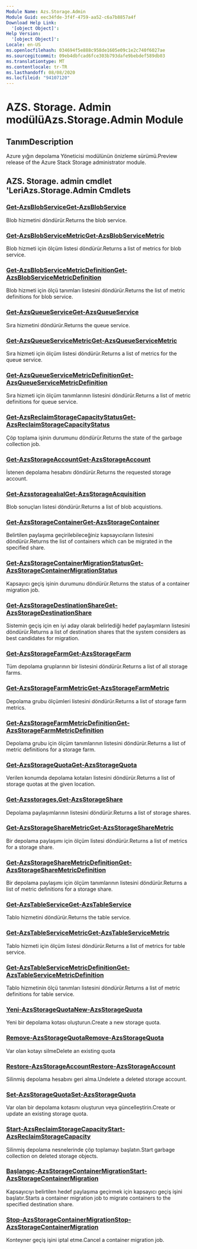 ```yaml
---
Module Name: Azs.Storage.Admin
Module Guid: eec34fde-3f4f-4759-aa52-c6a7b8857a4f
Download Help Link:
  '[object Object]': 
Help Version:
  '[object Object]': 
Locale: en-US
ms.openlocfilehash: 034694f5e888c958de1605e09c1e2c740f6027ae
ms.sourcegitcommit: 09eb4dbfcad6fce303b793dafe9bebdef589db03
ms.translationtype: MT
ms.contentlocale: tr-TR
ms.lasthandoff: 08/08/2020
ms.locfileid: "94107120"
---
```

# <span data-ttu-id="878d2-101">AZS. Storage. Admin modülü</span><span class="sxs-lookup"><span data-stu-id="878d2-101">Azs.Storage.Admin Module</span></span>
## <span data-ttu-id="878d2-102">Tanım</span><span class="sxs-lookup"><span data-stu-id="878d2-102">Description</span></span>
<span data-ttu-id="878d2-103">Azure yığın depolama Yöneticisi modülünün önizleme sürümü.</span><span class="sxs-lookup"><span data-stu-id="878d2-103">Preview release of the Azure Stack Storage administrator module.</span></span>  

## <span data-ttu-id="878d2-104">AZS. Storage. admin cmdlet 'Leri</span><span class="sxs-lookup"><span data-stu-id="878d2-104">Azs.Storage.Admin Cmdlets</span></span>
### [<span data-ttu-id="878d2-105">Get-AzsBlobService</span><span class="sxs-lookup"><span data-stu-id="878d2-105">Get-AzsBlobService</span></span>](Get-AzsBlobService.md)
<span data-ttu-id="878d2-106">Blob hizmetini döndürür.</span><span class="sxs-lookup"><span data-stu-id="878d2-106">Returns the blob service.</span></span>

### [<span data-ttu-id="878d2-107">Get-AzsBlobServiceMetric</span><span class="sxs-lookup"><span data-stu-id="878d2-107">Get-AzsBlobServiceMetric</span></span>](Get-AzsBlobServiceMetric.md)
<span data-ttu-id="878d2-108">Blob hizmeti için ölçüm listesi döndürür.</span><span class="sxs-lookup"><span data-stu-id="878d2-108">Returns a list of metrics for blob service.</span></span>

### [<span data-ttu-id="878d2-109">Get-AzsBlobServiceMetricDefinition</span><span class="sxs-lookup"><span data-stu-id="878d2-109">Get-AzsBlobServiceMetricDefinition</span></span>](Get-AzsBlobServiceMetricDefinition.md)
<span data-ttu-id="878d2-110">Blob hizmeti için ölçü tanımları listesini döndürür.</span><span class="sxs-lookup"><span data-stu-id="878d2-110">Returns the list of metric definitions for blob service.</span></span>

### [<span data-ttu-id="878d2-111">Get-AzsQueueService</span><span class="sxs-lookup"><span data-stu-id="878d2-111">Get-AzsQueueService</span></span>](Get-AzsQueueService.md)
<span data-ttu-id="878d2-112">Sıra hizmetini döndürür.</span><span class="sxs-lookup"><span data-stu-id="878d2-112">Returns the queue service.</span></span>

### [<span data-ttu-id="878d2-113">Get-AzsQueueServiceMetric</span><span class="sxs-lookup"><span data-stu-id="878d2-113">Get-AzsQueueServiceMetric</span></span>](Get-AzsQueueServiceMetric.md)
<span data-ttu-id="878d2-114">Sıra hizmeti için ölçüm listesi döndürür.</span><span class="sxs-lookup"><span data-stu-id="878d2-114">Returns a list of metrics for the queue service.</span></span>

### [<span data-ttu-id="878d2-115">Get-AzsQueueServiceMetricDefinition</span><span class="sxs-lookup"><span data-stu-id="878d2-115">Get-AzsQueueServiceMetricDefinition</span></span>](Get-AzsQueueServiceMetricDefinition.md)
<span data-ttu-id="878d2-116">Sıra hizmeti için ölçüm tanımlarının listesini döndürür.</span><span class="sxs-lookup"><span data-stu-id="878d2-116">Returns a list of metric definitions for queue service.</span></span>

### [<span data-ttu-id="878d2-117">Get-AzsReclaimStorageCapacityStatus</span><span class="sxs-lookup"><span data-stu-id="878d2-117">Get-AzsReclaimStorageCapacityStatus</span></span>](Get-AzsReclaimStorageCapacityStatus.md)
<span data-ttu-id="878d2-118">Çöp toplama işinin durumunu döndürür.</span><span class="sxs-lookup"><span data-stu-id="878d2-118">Returns the state of the garbage collection job.</span></span>

### [<span data-ttu-id="878d2-119">Get-AzsStorageAccount</span><span class="sxs-lookup"><span data-stu-id="878d2-119">Get-AzsStorageAccount</span></span>](Get-AzsStorageAccount.md)
<span data-ttu-id="878d2-120">İstenen depolama hesabını döndürür.</span><span class="sxs-lookup"><span data-stu-id="878d2-120">Returns the requested storage account.</span></span>

### [<span data-ttu-id="878d2-121">Get-Azsstoragealıal</span><span class="sxs-lookup"><span data-stu-id="878d2-121">Get-AzsStorageAcquisition</span></span>](Get-AzsStorageAcquisition.md)
<span data-ttu-id="878d2-122">Blob sonuçları listesi döndürür.</span><span class="sxs-lookup"><span data-stu-id="878d2-122">Returns a list of blob acquistions.</span></span>

### [<span data-ttu-id="878d2-123">Get-AzsStorageContainer</span><span class="sxs-lookup"><span data-stu-id="878d2-123">Get-AzsStorageContainer</span></span>](Get-AzsStorageContainer.md)
<span data-ttu-id="878d2-124">Belirtilen paylaşıma geçirilebileceğiniz kapsayıcıların listesini döndürür.</span><span class="sxs-lookup"><span data-stu-id="878d2-124">Returns the list of containers which can be migrated in the specified share.</span></span>

### [<span data-ttu-id="878d2-125">Get-AzsStorageContainerMigrationStatus</span><span class="sxs-lookup"><span data-stu-id="878d2-125">Get-AzsStorageContainerMigrationStatus</span></span>](Get-AzsStorageContainerMigrationStatus.md)
<span data-ttu-id="878d2-126">Kapsayıcı geçiş işinin durumunu döndürür.</span><span class="sxs-lookup"><span data-stu-id="878d2-126">Returns the status of a container migration job.</span></span>

### [<span data-ttu-id="878d2-127">Get-AzsStorageDestinationShare</span><span class="sxs-lookup"><span data-stu-id="878d2-127">Get-AzsStorageDestinationShare</span></span>](Get-AzsStorageDestinationShare.md)
<span data-ttu-id="878d2-128">Sistemin geçiş için en iyi aday olarak belirlediği hedef paylaşımların listesini döndürür.</span><span class="sxs-lookup"><span data-stu-id="878d2-128">Returns a list of destination shares that the system considers as best candidates for migration.</span></span>

### [<span data-ttu-id="878d2-129">Get-AzsStorageFarm</span><span class="sxs-lookup"><span data-stu-id="878d2-129">Get-AzsStorageFarm</span></span>](Get-AzsStorageFarm.md)
<span data-ttu-id="878d2-130">Tüm depolama gruplarının bir listesini döndürür.</span><span class="sxs-lookup"><span data-stu-id="878d2-130">Returns a list of all storage farms.</span></span>

### [<span data-ttu-id="878d2-131">Get-AzsStorageFarmMetric</span><span class="sxs-lookup"><span data-stu-id="878d2-131">Get-AzsStorageFarmMetric</span></span>](Get-AzsStorageFarmMetric.md)
<span data-ttu-id="878d2-132">Depolama grubu ölçümleri listesini döndürür.</span><span class="sxs-lookup"><span data-stu-id="878d2-132">Returns a list of storage farm metrics.</span></span>

### [<span data-ttu-id="878d2-133">Get-AzsStorageFarmMetricDefinition</span><span class="sxs-lookup"><span data-stu-id="878d2-133">Get-AzsStorageFarmMetricDefinition</span></span>](Get-AzsStorageFarmMetricDefinition.md)
<span data-ttu-id="878d2-134">Depolama grubu için ölçüm tanımlarının listesini döndürür.</span><span class="sxs-lookup"><span data-stu-id="878d2-134">Returns a list of metric definitions for a storage farm.</span></span>

### [<span data-ttu-id="878d2-135">Get-AzsStorageQuota</span><span class="sxs-lookup"><span data-stu-id="878d2-135">Get-AzsStorageQuota</span></span>](Get-AzsStorageQuota.md)
<span data-ttu-id="878d2-136">Verilen konumda depolama kotaları listesini döndürür.</span><span class="sxs-lookup"><span data-stu-id="878d2-136">Returns a list of storage quotas at the given location.</span></span>

### [<span data-ttu-id="878d2-137">Get-Azsstorages,</span><span class="sxs-lookup"><span data-stu-id="878d2-137">Get-AzsStorageShare</span></span>](Get-AzsStorageShare.md)
<span data-ttu-id="878d2-138">Depolama paylaşımlarının listesini döndürür.</span><span class="sxs-lookup"><span data-stu-id="878d2-138">Returns a list of storage shares.</span></span>

### [<span data-ttu-id="878d2-139">Get-AzsStorageShareMetric</span><span class="sxs-lookup"><span data-stu-id="878d2-139">Get-AzsStorageShareMetric</span></span>](Get-AzsStorageShareMetric.md)
<span data-ttu-id="878d2-140">Bir depolama paylaşımı için ölçüm listesi döndürür.</span><span class="sxs-lookup"><span data-stu-id="878d2-140">Returns a list of metrics for a storage share.</span></span>

### [<span data-ttu-id="878d2-141">Get-AzsStorageShareMetricDefinition</span><span class="sxs-lookup"><span data-stu-id="878d2-141">Get-AzsStorageShareMetricDefinition</span></span>](Get-AzsStorageShareMetricDefinition.md)
<span data-ttu-id="878d2-142">Bir depolama paylaşımı için ölçüm tanımlarının listesini döndürür.</span><span class="sxs-lookup"><span data-stu-id="878d2-142">Returns a list of metric definitions for a storage share.</span></span>

### [<span data-ttu-id="878d2-143">Get-AzsTableService</span><span class="sxs-lookup"><span data-stu-id="878d2-143">Get-AzsTableService</span></span>](Get-AzsTableService.md)
<span data-ttu-id="878d2-144">Tablo hizmetini döndürür.</span><span class="sxs-lookup"><span data-stu-id="878d2-144">Returns the table service.</span></span>

### [<span data-ttu-id="878d2-145">Get-AzsTableServiceMetric</span><span class="sxs-lookup"><span data-stu-id="878d2-145">Get-AzsTableServiceMetric</span></span>](Get-AzsTableServiceMetric.md)
<span data-ttu-id="878d2-146">Tablo hizmeti için ölçüm listesi döndürür.</span><span class="sxs-lookup"><span data-stu-id="878d2-146">Returns a list of metrics for table service.</span></span>

### [<span data-ttu-id="878d2-147">Get-AzsTableServiceMetricDefinition</span><span class="sxs-lookup"><span data-stu-id="878d2-147">Get-AzsTableServiceMetricDefinition</span></span>](Get-AzsTableServiceMetricDefinition.md)
<span data-ttu-id="878d2-148">Tablo hizmetinin ölçü tanımları listesini döndürür.</span><span class="sxs-lookup"><span data-stu-id="878d2-148">Returns a list of metric definitions for table service.</span></span>

### [<span data-ttu-id="878d2-149">Yeni-AzsStorageQuota</span><span class="sxs-lookup"><span data-stu-id="878d2-149">New-AzsStorageQuota</span></span>](New-AzsStorageQuota.md)
<span data-ttu-id="878d2-150">Yeni bir depolama kotası oluşturun.</span><span class="sxs-lookup"><span data-stu-id="878d2-150">Create a new storage quota.</span></span>

### [<span data-ttu-id="878d2-151">Remove-AzsStorageQuota</span><span class="sxs-lookup"><span data-stu-id="878d2-151">Remove-AzsStorageQuota</span></span>](Remove-AzsStorageQuota.md)
<span data-ttu-id="878d2-152">Var olan kotayı silme</span><span class="sxs-lookup"><span data-stu-id="878d2-152">Delete an existing quota</span></span>

### [<span data-ttu-id="878d2-153">Restore-AzsStorageAccount</span><span class="sxs-lookup"><span data-stu-id="878d2-153">Restore-AzsStorageAccount</span></span>](Restore-AzsStorageAccount.md)
<span data-ttu-id="878d2-154">Silinmiş depolama hesabını geri alma.</span><span class="sxs-lookup"><span data-stu-id="878d2-154">Undelete a deleted storage account.</span></span>

### [<span data-ttu-id="878d2-155">Set-AzsStorageQuota</span><span class="sxs-lookup"><span data-stu-id="878d2-155">Set-AzsStorageQuota</span></span>](Set-AzsStorageQuota.md)
<span data-ttu-id="878d2-156">Var olan bir depolama kotasını oluşturun veya güncelleştirin.</span><span class="sxs-lookup"><span data-stu-id="878d2-156">Create or update an existing storage quota.</span></span>

### [<span data-ttu-id="878d2-157">Start-AzsReclaimStorageCapacity</span><span class="sxs-lookup"><span data-stu-id="878d2-157">Start-AzsReclaimStorageCapacity</span></span>](Start-AzsReclaimStorageCapacity.md)
<span data-ttu-id="878d2-158">Silinmiş depolama nesnelerinde çöp toplamayı başlatın.</span><span class="sxs-lookup"><span data-stu-id="878d2-158">Start garbage collection on deleted storage objects.</span></span>

### [<span data-ttu-id="878d2-159">Başlangıç-AzsStorageContainerMigration</span><span class="sxs-lookup"><span data-stu-id="878d2-159">Start-AzsStorageContainerMigration</span></span>](Start-AzsStorageContainerMigration.md)
<span data-ttu-id="878d2-160">Kapsayıcıyı belirtilen hedef paylaşıma geçirmek için kapsayıcı geçiş işini başlatır.</span><span class="sxs-lookup"><span data-stu-id="878d2-160">Starts a container migration job to migrate containers to the specified destination share.</span></span>

### [<span data-ttu-id="878d2-161">Stop-AzsStorageContainerMigration</span><span class="sxs-lookup"><span data-stu-id="878d2-161">Stop-AzsStorageContainerMigration</span></span>](Stop-AzsStorageContainerMigration.md)
<span data-ttu-id="878d2-162">Konteyner geçiş işini iptal etme.</span><span class="sxs-lookup"><span data-stu-id="878d2-162">Cancel a container migration job.</span></span>

